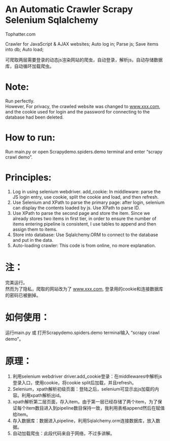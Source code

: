 # An Automatic Crawler Scrapy Selenium Sqlalchemy
Tophatter.com


Crawler for JavaScript &amp; AJAX websites; Auto log in; Parse js; Save items into db; Auto load;  

可爬取两层需要登录的动态js渲染网站的爬虫，自动登录，解析js，自动存储数据库，自动循环加载爬虫。
  
# Note:  
Run perfectly.  
However, For privacy, the crawled website was changed to www.xxx.com, and the cookie used for login and the password for connecting to the database had been deleted.  
  
# How to run:  
Run main.py or open Scrapydemo.spiders.demo terminal and enter “scrapy crawl demo”.  
  
# Principles:  
1. Log in using selenium webdriver. add_cookie: In middleware: parse the JS login entry, use cookie, split the cookie and load, and then refresh.
2. Use Selenium and XPath to parse the primary page: after login, selenium can display the contents loaded by js. Use XPath to parse ID.
3. Use XPath to parse the second page and store the item. Since we already stores two items in first tier, in order to ensure the number of items entering pipeline is consistent, I use tables to append and then assign them to items.
4. Store into database: Use Sqlalchemy.ORM to connect to the database and put in the data.
5. Auto-loading crawler: This code is from online, no more explanation.
  
  
# 注：  
完美运行。  
然而为了隐私，爬取的网站改为了 www.xxx.com, 登录用的cookie和连接数据库的密码已被删掉。  
  
# 如何使用：  
运行main.py 或 打开Scrapydemo.spiders.demo terminal输入 “scrapy crawl demo”。  
  
# 原理：
1. 利用selenium webdriver driver.add_cookie登录：在middlewares中解析js登录入口，使用cookie，将cookie split后加载，并且refresh。
2. Selenium，xpath解析初级页面：登陆之后，selenium可显示出js加载的内容。利用xpath解析出id。
3. xpath解析第二层页面，存入item。由于第一层已经存储了两个item，为了保证每个item数目进入到pipeline数目保持一致，我利用表格append然后在赋值给item。
4. 存入数据库：数据进入pipeline，利用Sqlalchemy.orm连接数据库，放入数据。
5. 自动加载爬虫：此段代码来自于网络，不过多讲解。
